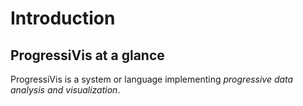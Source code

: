 # Introduction


## ProgressiVis at a glance


ProgressiVis is a system or language implementing *progressive data analysis and visualization*.

